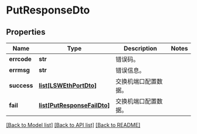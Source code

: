 # PutResponseDto

## Properties
Name | Type | Description | Notes
------------ | ------------- | ------------- | -------------
**errcode** | **str** | 错误码。 | 
**errmsg** | **str** | 错误信息。 | 
**success** | [**list[LSWEthPortDto]**](LSWEthPortDto.md) | 交换机端口配置数据。 | 
**fail** | [**list[PutResponseFailDto]**](PutResponseFailDto.md) | 交换机端口配置数据。 | 

[[Back to Model list]](../README.md#documentation-for-models) [[Back to API list]](../README.md#documentation-for-api-endpoints) [[Back to README]](../README.md)


